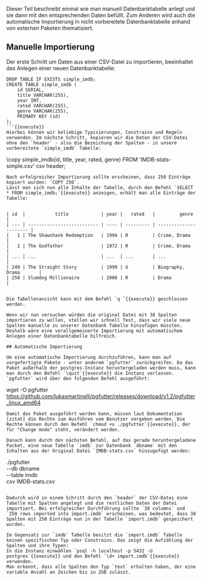 Dieser Teil beschreibt einmal wie man manuell Datenbanktabelle anlegt und sie dann mit den entsprechenden Daten befüllt. Zum Anderen wird auch die automatische Importierung in nicht vorbereitete Datenbanktabelle anhand von externen Paketen thematisiert.

## Manuelle Importierung

Der erste Schritt um Daten aus einer CSV-Datei zu importieren, beeinhaltet das Anlegen einer neuen Datenbanktabelle:
```
DROP TABLE IF EXISTS simple_imdb;
CREATE TABLE simple_imdb (
    id SERIAL,
    title VARCHAR(255),
    year INT,
    rated VARCHAR(255),
    genre VARCHAR(255),
    PRIMARY KEY (id)
);
```{{execute}}
Hierbei können wir beliebige Typisierungen, Constrains und Regeln verwenden. Im nächste Schritt, kopieren wir die Daten der CSV-Datei ohne den `header` - also die Bezeichung der Spalten - in unsere vorbereitete `simple_imdb` Tabelle:
```
\copy simple_imdb(id, title, year, rated, genre) FROM 'IMDB-stats-simple.csv' csv header;
```{{execute}}
Nach erfolgreicher Importierung sollte erscheinen, dass 250 Einträge kopiert wurden: `COPY 250`.
Lässt man sich nun alle Inhalte der Tabelle, durch den Befehl `SELECT * FROM simple_imdb;`{{execute}} anzeigen, erhält man alle Einträge der Tabelle: 


| id  |           title            | year |   rated   |         genre          | 
| --- | -------------------------- | ---- | --------- | ---------------------- |
|   1 | The Shawshank Redemption   | 1994 | R         | Crime, Drama           |
|   2 | The Godfather              | 1972 | R         | Crime, Drama           |
| ... | ...                        | ...  | ...       | ...                    |  
| 249 | The Straight Story         | 1999 | G         | Biography, Drama       |
| 250 | Slumdog Millionaire        | 2008 | R         | Drama                  |
 
 
Die Tabellenansicht kann mit dem Befehl `q `{{execute}} geschlossen werden.
 
Wenn wir nun versuchen würden die original Datei mit 38 Spalten importieren zu wollen, stellen wir schnell fest, dass wir viele neue Spalten manuelle zu unserer Datenbank Tabelle hinzufügen müssten. Deshalb wäre eine verallgemeinerte Importierung mit automatischem Anlegen einer Datenbanktabelle hilfreich.

## Automatische Importierung

Um eine automatische Importierung durchzuführen, kann man auf vorgefertigte Pakete - unter anderem `pgfutter` zurückgreifen. Da das Paket außerhalb der postgres-Instanz heruntergeladen werden muss, kann man durch den Befehl `\quit`{{execute}} die Instanz verlassen.
`pgfutter` wird über den folgenden Befehl ausgeführt:
```
wget -O pgfutter https://github.com/lukasmartinelli/pgfutter/releases/download/v1.2/pgfutter_linux_amd64
```{{execute}}
Damit das Paket ausgeführt werden kann, müssen laut Dokumentation [zitat] die Rechte zum Ausführen vom Benutzer vergeben werden. Die Rechte können durch den Befehl `chmod +x ./pgfutter`{{execute}}, der für "Change mode" steht, verändert werden.

Danach kann durch den nächsten Befehl, auf das gerade heruntergeladene Packet, eine neue Tabelle `imdb` zur Datenbank `dbname` mit den Inhalten aus der Original Datei `IMDB-stats.csv` hinzugefügt werden:
```
./pgfutter              \
    --db dbname         \
    --table imdb        \
    csv IMDB-stats.csv
```{{execute}}

Dadurch wird in einem Schritt durch den `header` der CSV-Datei eine Tabelle mit Spalten angelegt und die restlichen Daten der Datei importiert. Bei erfolgreicher Durchführung sollte `38 columns` und `250 rows imported into import.imdb` erscheinen, was bedeutet, dass 38 Spalten mit 250 Einträge nun in der Tabelle `import.imdb` gespeichert wurden. 

Im Gegensatz zur `imdb` Tabelle besitzt die `import.imdb` Tabelle keinen spezifischen Typ oder Constrains. Das zeigt die Aufzählung der Spalten und ihre Typen:
In die Instanz einwählen `psql -h localhost -p 5432 -U postgres`{{execute}} und den Befehl `\d+ import.imdb`{{execute}} verwenden.
Man erkennt, dass alle Spalten den Typ `text` erhalten haben, der eine variable Anzahl an Zeichen bis zu 2GB zulässt.
  